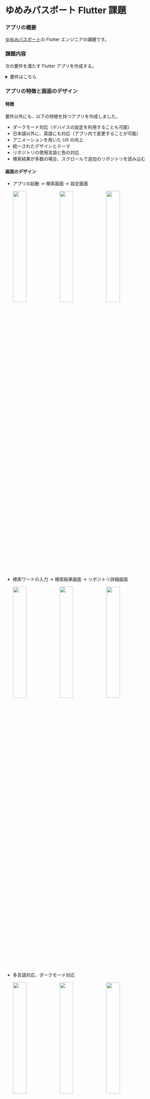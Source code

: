 # ゆめみパスポート Flutter 課題

### アプリの概要

[ゆめみパスポート](https://github.com/yumemi-inc/flutter-engineer-codecheck)の Flutter エンジニアの課題です。

### 課題内容

次の要件を満たす Flutter アプリを作成する。

<details>
<summary> 要件はこちら

</summary>

#### 環境

- IDE・SDK・プログラミング言語については、基本的に最新の安定版を利用すること
- 最新の安定版以外を利用する場合は、理由も含めて README に記載すること
- 状態管理パッケージには Provider/Riverpod のいずれかを使うこと
- サードパーティーライブラリについては、オープンソースのものに限り制限しない

#### 対象 OS バージョン

基本的に Flutter プロジェクト作成時のバージョンにすること

| OS      | Version    |
| ------- | ---------- |
| iOS     | 9.0 ~ 15.2 |
| Android | 4.1 ~ 12   |

※ 本プロジェクト更新時点

#### 動作

- 何かしらのキーワードを入力できる
- 入力したキーワードで GitHub のリポジトリを検索できる
- GitHub のリポジトリを検索する際、GitHub API（search/repositories）を利用する
- github | Dart Package のようなパッケージは利用せず、API を呼ぶ処理を自分で実装すること
- 検索結果は一覧で概要（リポジトリ名）を表示する
- 検索結果のアイテムをタップしたら、該当リポジトリの詳細（リポジトリ名、オーナーアイコン、プロジェクト言語、Star 数、Watcher 数、Fork 数、Issue 数）を表示する

#### デザイン

マテリアルデザインに準拠すること

---

</details>

### アプリの特徴と画面のデザイン

#### 特徴

要件以外にも、以下の特徴を持つアプリを作成しました。

- ダークモード対応（デバイスの設定を利用することも可能）
- 日本語以外に、英語にも対応（アプリ内で変更することが可能）
- アニメーションを用いた UX の向上
- 統一されたデザインとテーマ
- リポジトリの使用言語と色の対応
- 検索結果が多数の場合、スクロールで追加のリポジトリを読み込む

#### 画面のデザイン

- アプリの起動 -> 検索画面 -> 設定画面

  <img src="images/splash-screen.png" width="30%"> <img src="images/initial-search-screen.png" width="30%"> <img src="images/settings-screen.png" width="30%">

  <br>

- 検索ワードの入力 -> 検索結果画面 -> リポジトリ詳細画面

  <img src="images/search-screen.png" width="30%"> <img src="images/search-result-screen.png" width="30%"> <img src="images/repository-detail-screen.png" width="30%">

  <br>

- 多言語対応、ダークモード対応

  <img src="images/language-select-screen.png" width="30%"> <img src="images/dark-mode-select-screen.png" width="30%"> <img src="images/dark-mode-screen.png" width="30%">

  <br>

- その他（アプリ内サイト閲覧、使用言語と色の対応、スクロールによるリポジトリの読み込み）

  <img src="images/web-view.png" width="30%"> <img src="images/language-colors.png" width="30%"> <img src="images/loading-screen.png" width="30%">

  <br>

### ディレクトリ構成

[Andrea Bizzotto さんが紹介されていたアーキテクチャ](https://codewithandrea.com/articles/flutter-app-architecture-riverpod-introduction/)を参考にしました。

<img src="images/flutter-app-architecture.webp" width="30%" alt="">

```bash
lib
 ├── l10n                    # 多言語対応
 ├── main.dart               # アプリのエントリーポイント
 └── src
     ├── components              # 再利用可能なコンポーネント
     ├── constants               # 定数
     │
     ├── features                # 機能ごとにディレクトリを分ける
     │   ├── base                    # アプリの土台 （共通のAppBarやナビゲーションバーなど）
     │   ├── search                  # 検索機能
     │   │   ├── data                    # データ層（外部のAPIとのやりとり）
     │   │   ├── domain
     │   │   ├── presentation            # UI及び、stateの管理（コントローラ）
     │   │   └── service                 # コントローラとデータ層の橋渡し
     │   └── settings                # 設定機能
     │       ├── domain
     │       └── presentation
     │
     ├── router              # ルーティング
     └── utils               # ユーティリティ
```

### ビルド手順

1. このプロジェクトをクローンしてください。

   ```bash
   git clone https://github.com/hiropoo/github_search
   ```

2. プロジェクトのルートディレクトリに移動してください。

   ```bash
   # 例
   cd github_search
   ```

3. `.env` ファイルに GitHub のアクセストークンを設定してください。

   ```bash
   # 'your_github_api_key' に、GitHub のアクセストークンを設定してください。
   echo "API_KEY=your_github_api_key" > .env
   ```

4. 次のコマンドで設定を初期化してください。
   ```bash
   make init
   ```
5. 次のコマンドでアプリを実行してください。

   ```bash
   make run
   ```

### 今後の課題と反省

今回の課題は、1 週間という期間での実装が求められたため、まだ実装できていないことも多いです。具体的に、以下の点が実装できておらず今後改善していきたいと思っています。

- テストコードの追加
- CI/CD の導入
- Sliver Widget を用いた UX の向上
- より適切なエラーハンドリングとエラーメッセージの表示
- ソート機能の追加
- レスポンシブデザインの対応

また、一つひとつ勉強しながらの実装だったとはいえ、コードの品質や書くスピードの向上など、課題が多く見つかりました。今後は、それらをより意識して取り組んでいきたいと思っています。

#### 主に使用した Flutter パッケージ

- [flutter_riverpod](https://pub.dev/packages/flutter_riverpod)
- [flutter_hooks](https://pub.dev/packages/flutter_hooks)
- [riverpod_generator](https://pub.dev/packages/riverpod_generator)
- [build_runner](https://pub.dev/packages/build_runner)
- [freezed](https://pub.dev/packages/freezed)
- [shared_preferences](https://pub.dev/packages/shared_preferences)
- [go_router](https://pub.dev/packages/go_router)
- [dio](https://pub.dev/packages/dio)

---

### 最後に

プロジェクトをご覧いただき、ありがとうございます。
